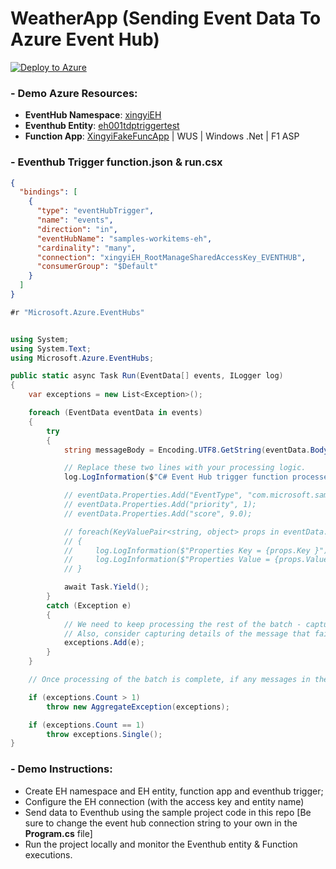 # WeatherApp  (Sending Event Data To Azure Event Hub)

[![Deploy to Azure](https://aka.ms/deploytoazurebutton)](https://portal.azure.com/#create/Microsoft.Template/uri/https%3A%2F%2Fraw.githubusercontent.com%2FXingyixzhang%2FSupport_Repro%2Fmain%2FEventHubTrigger-WeatherApp%2FDeployTemplate.json)

### \- Demo Azure Resources:
- **EventHub Namespace**: [xingyiEH](https://ms.portal.azure.com/#@microsoft.onmicrosoft.com/resource/subscriptions/83e0d97e-09ce-4ef1-b908-b07072b805e3/resourceGroups/testwindow-rg/providers/Microsoft.EventHub/namespaces/xingyiEH/overview)
- **Eventhub Entity**: [eh001tdptriggertest](https://ms.portal.azure.com/#@microsoft.onmicrosoft.com/resource/subscriptions/83e0d97e-09ce-4ef1-b908-b07072b805e3/resourceGroups/testwindow-rg/providers/Microsoft.EventHub/namespaces/xingyiEH/eventhubs/eh001tdptriggertest/processdata)
- **Function App**: [XingyiFakeFuncApp](https://ms.portal.azure.com/#@microsoft.onmicrosoft.com/resource/subscriptions/83e0d97e-09ce-4ef1-b908-b07072b805e3/resourceGroups/testwindow-rg/providers/Microsoft.Web/sites/XingyiFakeFuncApp/appServices) | WUS | Windows .Net | F1 ASP

### \- Eventhub Trigger function.json & run.csx
```json
{
  "bindings": [
    {
      "type": "eventHubTrigger",
      "name": "events",
      "direction": "in",
      "eventHubName": "samples-workitems-eh",
      "cardinality": "many",
      "connection": "xingyiEH_RootManageSharedAccessKey_EVENTHUB",
      "consumerGroup": "$Default"
    }
  ]
}
```
```cs
#r "Microsoft.Azure.EventHubs"


using System;
using System.Text;
using Microsoft.Azure.EventHubs;

public static async Task Run(EventData[] events, ILogger log)
{
    var exceptions = new List<Exception>();

    foreach (EventData eventData in events)
    {
        try
        {
            string messageBody = Encoding.UTF8.GetString(eventData.Body.Array, eventData.Body.Offset, eventData.Body.Count);

            // Replace these two lines with your processing logic.
            log.LogInformation($"C# Event Hub trigger function processed a message: {messageBody}");

            // eventData.Properties.Add("EventType", "com.microsoft.samples.hello-event");
            // eventData.Properties.Add("priority", 1);
            // eventData.Properties.Add("score", 9.0);

            // foreach(KeyValuePair<string, object> props in eventData.Properties)
            // {
            //     log.LogInformation($"Properties Key = {props.Key }");
            //     log.LogInformation($"Properties Value = {props.Value}");
            // }

            await Task.Yield();
        }
        catch (Exception e)
        {
            // We need to keep processing the rest of the batch - capture this exception and continue.
            // Also, consider capturing details of the message that failed processing so it can be processed again later.
            exceptions.Add(e);
        }
    }

    // Once processing of the batch is complete, if any messages in the batch failed processing throw an exception so that there is a record of the failure.

    if (exceptions.Count > 1)
        throw new AggregateException(exceptions);

    if (exceptions.Count == 1)
        throw exceptions.Single();
}

```

### \- Demo Instructions:
- Create EH namespace and EH entity, function app and eventhub trigger;
- Configure the EH connection (with the access key and entity name)
- Send data to Eventhub using the sample project code in this repo \[Be sure to change the event hub connection string to your own in the **Program.cs** file\]
- Run the project locally and monitor the Eventhub entity & Function executions.
